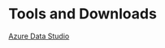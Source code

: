 # Tools and Downloads

[Azure Data Studio](https://docs.microsoft.com/en-us/sql/azure-data-studio/download?view=sql-server-2017)
